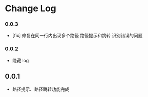 # Change Log
### 0.0.3
- [fix] 修复在同一行内出现多个路径 路径提示和跳转 识别错误的问题

### 0.0.2
- 隐藏 log

## 0.0.1

- 路径提示、路径跳转功能完成
